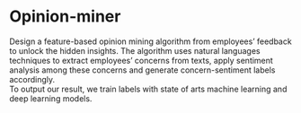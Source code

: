 # Opinion-miner
Design a feature-based opinion mining algorithm
from employees’ feedback to unlock the hidden insights. 
The algorithm uses natural languages techniques to extract employees’ concerns from texts,
apply sentiment analysis among these concerns and generate concern-sentiment labels accordingly.  
To output our result, we train labels with state of arts machine learning and deep learning models.
